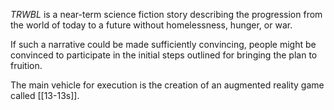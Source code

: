 
_TRWBL_ is a near-term science fiction story describing the progression from the world of today to a future without homelessness, hunger, or war.

If such a narrative could be made sufficiently convincing, people might be convinced to participate in the initial steps outlined for bringing the plan to fruition.

The main vehicle for execution is the creation of an augmented reality game called [[13-13s]].
